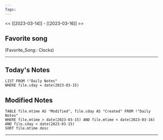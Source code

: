 ```yaml
---
Tags:
---
```

<< [[2023-03-14]] - [[2023-03-16]] >>
## Favorite song
(Favorite_Song:: Clocks)

___
## Today's Notes
```dataview
LIST FROM !"Daily Notes"
WHERE file.cday = date(2023-03-15)
```
## Modified Notes
```dataview
TABLE file.mtime AS "Modified", file.cday AS "Created" FROM !"Daily Notes" 
WHERE file.mtime > date(2023-03-15) AND file.mtime < date(2023-03-16) AND file.cday < date(2023-03-15)
SORT file.mtime desc
```
___
